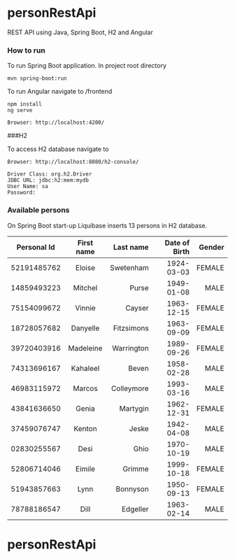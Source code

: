 # personRestApi

REST API using Java, Spring Boot, H2 and Angular

### How to run

To run Spring Boot application. In project root directory

```shell
mvn spring-boot:run
```

To run Angular navigate to /frontend

```shell
npm install 
ng serve

Browser: http://localhost:4200/
```

###H2

To access H2 database navigate to

```shell
Browser: http://localhost:8080/h2-console/

Driver Class: org.h2.Driver
JDBC URL: jdbc:h2:mem:mydb
User Name: sa
Password: 

```

### Available persons

On Spring Boot start-up Liquibase inserts 13 persons in H2 database.

| Personal Id  | First name |  Last name | Date of Birth | Gender |
|--------------|:----------:|-----------:|--------------:|-------:|
| 52191485762  |   Eloise   |  Swetenham |    1924-03-03 | FEMALE |
| 14859493223  |  Mitchel   |      Purse |    1949-01-08 |   MALE |
| 75154099672  |   Vinnie   |     Cayser |    1963-12-15 | FEMALE |
| 18728057682  |  Danyelle  | Fitzsimons |    1963-09-09 | FEMALE |
| 39720403916  | Madeleine  | Warrington |    1989-09-26 | FEMALE |
| 74313696167  |  Kahaleel  |      Beven |    1958-02-28 |   MALE |
| 46983115972  |   Marcos   | Colleymore |    1993-03-16 |   MALE |
| 43841636650  |   Genia    |   Martygin |    1962-12-31 | FEMALE |
| 37459076747  |   Kenton   |      Jeske |    1942-04-08 |   MALE |
| 02830255567  |    Desi    |       Ghio |    1970-10-19 |   MALE |
| 52806714046  |   Eimile   |     Grimme |    1999-10-18 | FEMALE |
| 51943857663  |    Lynn    |   Bonnyson |    1950-09-13 | FEMALE |
| 78788186547  |    Dill    |   Edgeller |    1963-02-14 |   MALE |

# personRestApi
